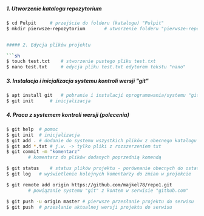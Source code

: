 
##### 1. Utworzenie katalogu repozytorium

```sh
$ cd Pulpit		# przejście do folderu (katalogu) "Pulpit"
$ mkdir pierwsze-repozytorium		# utworzenie folderu "pierwsze-repozytorium"


##### 2. Edycja plików projektu

```sh
$ touch test.txt	# stworzenie pustego pliku test.txt
$ nano test.txt		# edycja pliku test.txt edytorem tekstu "nano"
```

##### 3. Instalacja i inicjalizacja systemu kontroli wersji "git"

```sh
$ apt install git	# pobranie i instalacji oprogramowania/systemu "git"
$ git init		# inicjalizacja 
```

##### 4. Praca z systemem kontroli wersji (polecenia)

```sh
$ git help	# pomoc
$ git init	# inicjalizacja
$ git add .	# dodanie do systemu wszystkich plików z obecnego katalogu
$ git add *.txt	# j.w. -> tylko pliki z rozszerzeniem txt
$ git commit -m "komentarz"	
		# komentarz do plików dodanych poprzednią komendą

$ git status	# status plików projektu - porównanie obecnych do ostatnio "zrzuconych"
$ git log	# wyświetlenie kolejnych komentarzy do zmian w projekcie

$ git remote add origin https://github.com/majkel78/repo1.git
		# powiązanie systemu "git" z kontem w serwisie "github.com"

$ git push -u origin master	# pierwsze przesłanie projektu do serwisu
$ git push	# przesłanie aktualnej wersji projektu do serwisu
```

